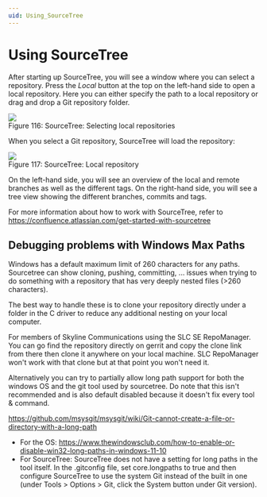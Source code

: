 ```yaml
---
uid: Using_SourceTree
---
```


# Using SourceTree

After starting up SourceTree, you will see a window where you can select a repository. Press the *Local* button at the top on the left-hand side to open a local repository. Here you can either specify the path to a local repository or drag and drop a Git repository folder.

![](~/develop/images/SourceTree_repositories.png)
<br>Figure 116: SourceTree: Selecting local repositories

When you select a Git repository, SourceTree will load the repository:

![](~/develop/images/SourceTree_loadedrepository.png)
<br>Figure 117: SourceTree: Local repository

On the left-hand side, you will see an overview of the local and remote branches as well as the different tags. On the right-hand side, you will see a tree view showing the different branches, commits and tags.

For more information about how to work with SourceTree, refer to <https://confluence.atlassian.com/get-started-with-sourcetree>

## Debugging problems with Windows Max Paths

Windows has a default maximum limit of 260 characters for any paths. Sourcetree can show cloning, pushing, committing, ... issues when trying to do something with a repository that has very deeply nested files (>260 characters).

The best way to handle these is to clone your repository directly under a folder in the C driver to reduce any additional nesting on your local computer.

For members of Skyline Communications using the SLC SE RepoManager. You can go find the repository directly on gerrit and copy the clone link from there then clone it anywhere on your local machine. SLC RepoManager won't work with that clone but at that point you won't need it.

Alternatively you can try to partially allow long path support for both the windows OS and the git tool used by sourcetree. Do note that this isn't recommended and is also default disabled because it doesn't fix every tool & command.

https://github.com/msysgit/msysgit/wiki/Git-cannot-create-a-file-or-directory-with-a-long-path


- For the OS: https://www.thewindowsclub.com/how-to-enable-or-disable-win32-long-paths-in-windows-11-10
- For SourceTree: SourceTree does not have a setting for long paths in the tool itself. In the .gitconfig file, set core.longpaths to true and then configure SourceTree to use the system Git instead of the built in one (under Tools > Options > Git, click the System button under Git version).



